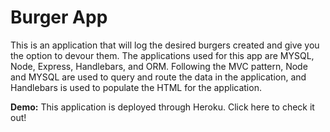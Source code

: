 # Burger App
This is an application that will log the desired burgers created and give you the option to devour them.  The applications used for this app are MYSQL, Node, Express, Handlebars, and ORM.  Following the MVC pattern, Node and MYSQL are used to query and route the data in the application, and Handlebars is used to populate the HTML for the application.

**Demo:**
This application is deployed through Heroku.  Click here to check it out!
